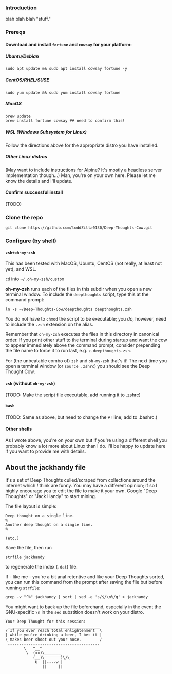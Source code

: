 ### Introduction
blah blah blah "stuff."

### Prereqs
#### Download and install `fortune` and `cowsay` for your platform:
##### Ubuntu/Debian
```shell
sudo apt update && sudo apt install cowsay fortune -y
```
##### CentOS/RHEL/SUSE
```shell
sudo yum update && sudo yum install cowsay fortune
```
##### MacOS
```shell
brew update
brew install fortune cowsay ## need to confirm this!
```
##### WSL (Windows Subsystem for Linux)
Follow the directions above for the appropriate distro you have installed.

##### Other Linux distros
(May want to include instructions for Alpine? It's mostly a headless server implementation though...)
Man, you're on your own here. Please let me know the details and I'll update.

#### Confirm successful install
(TODO)

### Clone the repo

```shell
git clone https://github.com/toddZilla0130/Deep-Thoughts-Cow.git
```

### Configure (by **shell**)

#### `zsh+oh-my-zsh`
This has been tested with MacOS, Ubuntu, CentOS (not really, at least not yet), and WSL.

`cd` into `~/.oh-my-zsh/custom`

**oh-my-zsh** runs each of the files in this subdir when you open a new terminal window. To include the `deepthoughts` script, type this at the command prompt:

```shell
ln -s ~/Deep-Thoughts-Cow/deepthoughts deepthoughts.zsh
```

You do not have to `chmod` the script to be executable; you _do_, however, need to include the `.zsh` extension on the alias.

Remember that `oh-my-zsh` executes the files in this directory in canonical order. If you print other stuff to the terminal during startup and want the cow to appear immediately above the command prompt, consider prepending the file name to force it to run last, e.g. `z-deepthoughts.zsh`.

For (the unbeatable combo of) `zsh` and `oh-my-zsh` that's it! The next time you open a terminal window (or `source .zshrc`) you should see the Deep Thought Cow.

#### `zsh` (without `oh-my-zsh`) 
(TODO: Make the script file executable, add running it to .zshrc)

#### `bash`
(TODO: Same as above, but need to change the `#!` line; add to .bashrc.)

#### Other shells
As I wrote above, you're on your own but if you're using a different shell you probably know a lot more about Linux than I do. I'll be happy to update here if you want to provide me with details.

## About the jackhandy file
It's a set of Deep Thoughts culled/scraped from collections around the internet which _I_ think are funny. You may have a different opinion; if so I highly encourage you to edit the file to make it your own. Google "Deep Thoughts" or "Jack Handy" to start mining.

The file layout is simple:

```
Deep thought on a single line.
%
Another deep thought on a single line.
%

(etc.)
```

Save the file, then run 
```shell
strfile jackhandy
```
to regenerate the index (`.dat`) file.

If - like me - you're a bit anal retentive and like your Deep Thoughts sorted, you can run this command from the prompt after saving the file but before running `strfile`:

```shell
grep -v "^%" jackhandy | sort | sed -e 's/$/\n%/g' > jackhandy
```

You might want to back up the file beforehand, especially in the event the GNU-specific `\n` in the `sed` substition doesn't work on your distro.

```
Your Deep Thought for this session:
 ________________________________________
/ If you ever reach total enlightenment  \
| while you're drinking a beer, I bet it |
\ makes beer shoot out your nose.        /
 ----------------------------------------
        \   ^__^
         \  (xx)\_______
            (__)\       )\/\
             U  ||----w |
                ||     ||
```

